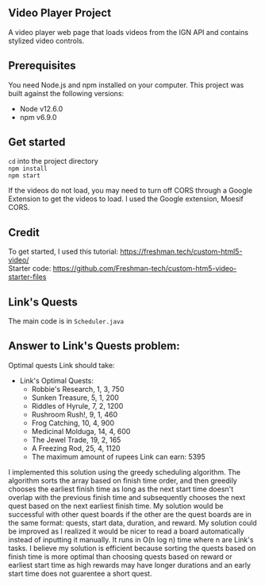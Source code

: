 ## Video Player Project
A video player web page that loads videos from the IGN API and contains stylized video controls. 

## Prerequisites

You need Node.js and npm installed on your computer. This project was built against the following versions:

- Node v12.6.0
- npm v6.9.0

## Get started

`cd` into the project directory <br />
`npm install` <br />
`npm start`

If the videos do not load, you may need to turn off CORS through a Google Extension to get the videos to load. I used the Google extension, Moesif CORS.

## Credit
To get started, I used this tutorial: https://freshman.tech/custom-html5-video/ <br />
Starter code: https://github.com/Freshman-tech/custom-htm5-video-starter-files

## Link's Quests
The main code is in `Scheduler.java`

## Answer to Link's Quests problem:
Optimal quests Link should take:
 - Link's Optimal Quests:
   - Robbie's Research, 1, 3, 750
   - Sunken Treasure, 5, 1, 200
   - Riddles of Hyrule, 7, 2, 1200
   - Rushroom Rush!, 9, 1, 460
   - Frog Catching, 10, 4, 900
   - Medicinal Molduga, 14, 4, 600
   - The Jewel Trade, 19, 2, 165
   - A Freezing Rod, 25, 4, 1120
   - The maximum amount of rupees Link can earn: 5395

I implemented this solution using the greedy scheduling algorithm. The algorithm sorts the array based on finish time order, and then greedily chooses the earliest finish time as long as the next start time doesn't overlap with the previous finish time and subsequently chooses the next quest based on the next earliest finish time. My solution would be successful with other quest boards if the other are the quest boards are in the same format: quests, start data, duration, and reward. My solution could be improved as I realized it would be nicer to read a board automatically instead of inputting it manually. It runs in O(n log n) time where n are Link's tasks. I believe my solution is efficient because sorting the quests based on finish time is more optimal than choosing quests based on reward or earliest start time as high rewards may have longer durations and an early start time does not guarentee a short quest.
